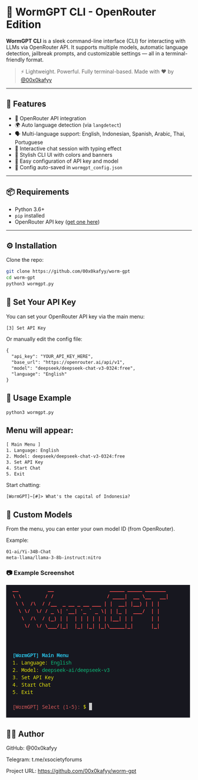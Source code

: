 # 🐛 WormGPT CLI - OpenRouter Edition

**WormGPT CLI** is a sleek command-line interface (CLI) for interacting with LLMs via OpenRouter API. It supports multiple models, automatic language detection, jailbreak prompts, and customizable settings — all in a terminal-friendly format.

> ⚡ Lightweight. Powerful. Fully terminal-based. Made with ❤️ by [@00x0kafyy](https://github.com/00x0kafyy)

---

## 🚀 Features

- 🔗 OpenRouter API integration
- 🌍 Auto language detection (via `langdetect`)
- 🗣️ Multi-language support: English, Indonesian, Spanish, Arabic, Thai, Portuguese
- 💬 Interactive chat session with typing effect
- 🎨 Stylish CLI UI with colors and banners
- 🔧 Easy configuration of API key and model
- 💾 Config auto-saved in `wormgpt_config.json`

---

## 📦 Requirements

- Python 3.6+
- `pip` installed
- OpenRouter API key ([get one here](https://openrouter.ai/))

---

## ⚙️ Installation

Clone the repo:

```bash
git clone https://github.com/00x0kafyy/worm-gpt
cd worm-gpt
python3 wormgpt.py
```

## 🔑 Set Your API Key

You can set your OpenRouter API key via the main menu:
```
[3] Set API Key
```

Or manually edit the config file:
```
{
  "api_key": "YOUR_API_KEY_HERE",
  "base_url": "https://openrouter.ai/api/v1",
  "model": "deepseek/deepseek-chat-v3-0324:free",
  "language": "English"
}
```

## 🧠 Usage Example

```
python3 wormgpt.py
```

## Menu will appear:

```
[ Main Menu ]
1. Language: English
2. Model: deepseek/deepseek-chat-v3-0324:free
3. Set API Key
4. Start Chat
5. Exit
```

Start chatting:
```
[WormGPT]~[#]> What's the capital of Indonesia?
```

## 🧪 Custom Models

From the menu, you can enter your own model ID (from OpenRouter).

Example:
```
01-ai/Yi-34B-Chat
meta-llama/llama-3-8b-instruct:nitro
```

### 📷 Example Screenshot
![WormGPT CLI Example](assets/example.jpg)

## 👨‍💻 Author

GitHub: @00x0kafyy

Telegram: t.me/xsocietyforums

Project URL: https://github.com/00x0kafyy/worm-gpt
